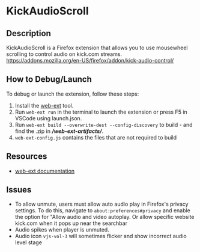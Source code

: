 # KickAudioScroll

## Description
KickAudioScroll is a Firefox extension that allows you to use mousewheel scrolling to control audio on kick.com streams.
https://addons.mozilla.org/en-US/firefox/addon/kick-audio-control/

## How to Debug/Launch
To debug or launch the extension, follow these steps:
1. Install the [web-ext](https://extensionworkshop.com/documentation/develop/getting-started-with-web-ext/) tool.
2. Run `web-ext run` in the terminal to launch the extension or press F5 in VSCode using launch.json.
3. Run `web-ext build --overwrite-dest --config-discovery` to build - and find the .zip in ***/web-ext-artifacts/***.
4. `web-ext-config.js` contains the files that are not required to build

## Resources
- [web-ext documentation](https://extensionworkshop.com/documentation/develop/getting-started-with-web-ext/)

## Issues
- To allow unmute, users must allow auto audio play in Firefox's privacy settings. To do this, navigate to `about:preferences#privacy` and enable the option for "Allow audio and video autoplay.
Or allow specific website kick.com when it pops up near the searchbar
- Audio spikes when player is unmuted.
- Audio icon `vjs-vol-3` will sometimes flicker and show incorrect audio level stage
